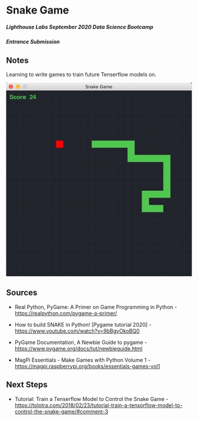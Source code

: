 Snake Game
========================

##### Lighthouse Labs September 2020 Data Science Bootcamp
##### Entrance Submission


Notes
-----

Learning to write games to train future Tenserflow models on.  

![](https://github.com/CristianNic/snake_game/blob/master/gameplay.jpg)


Sources
-------

* Real Python, PyGame: A Primer on Game Programming in Python - https://realpython.com/pygame-a-primer/

* How to build SNAKE in Python! [Pygame tutorial 2020] -  https://www.youtube.com/watch?v=9bBgyOkoBQ0

* PyGame Documentation, A Newbie Guide to pygame - https://www.pygame.org/docs/tut/newbieguide.html

* MagPi Essentials - Make Games with Python Volume 1 -  https://magpi.raspberrypi.org/books/essentials-games-vol1

Next Steps
-----------

* Tutorial: Train a Tenserflow Model to Control the Snake Game - https://tolotra.com/2018/02/23/tutorial-train-a-tensorflow-model-to-control-the-snake-game/#comment-3
